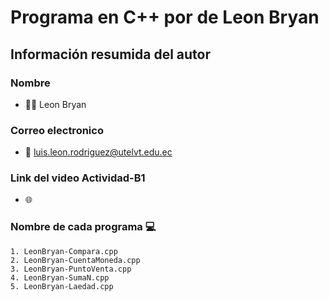 # Programa en C++ por de Leon Bryan
## Información resumida del autor
### Nombre
   - 👨‍💻 Leon Bryan
### Correo electronico
   - 📧 luis.leon.rodriguez@utelvt.edu.ec
### Link del video Actividad-B1
   - 🌐 
### Nombre de cada programa 💻
    1. LeonBryan-Compara.cpp
    2. LeonBryan-CuentaMoneda.cpp
    3. LeonBryan-PuntoVenta.cpp
    4. LeonBryan-SumaN.cpp
    5. LeonBryan-Laedad.cpp
